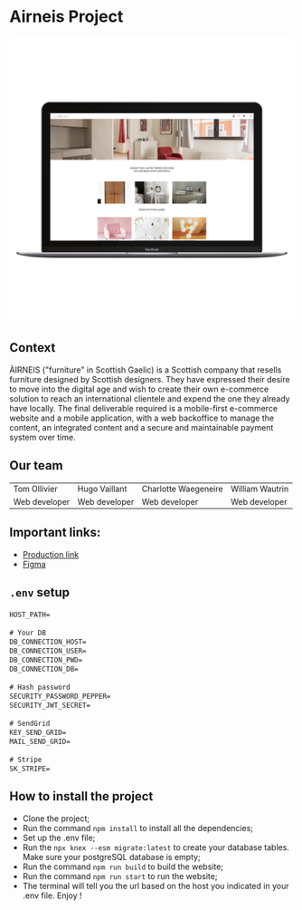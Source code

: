 # Airneis Project

![Website peek](public/images/peek_airneis.png)

## Context
ÀIRNEIS ("furniture" in Scottish Gaelic) is a Scottish company that resells furniture designed by Scottish designers.
They have expressed their desire to move into the digital age and wish to create their own e-commerce solution to reach
an international clientele and expend the one they already have locally.
The final deliverable required is a mobile-first e-commerce website and a mobile application, with a web backoffice to
manage the content, an integrated content and a secure and maintainable payment system over time.

## Our team
<table>
  <tr>
    <td>Tom Ollivier</td>
    <td>Hugo Vaillant</td>
    <td>Charlotte Waegeneire</td>
    <td>William Wautrin</td>
 </tr>
  <tr>
    <td>Web developer</td>
    <td>Web developer</td>
    <td>Web developer</td>
    <td>Web developer</td>
  </tr>
</table>

## Important links:
<ul>
  <li><a href="https://website-pi-lac.vercel.app">Production link</a></li>
  <li><a href="https://www.figma.com/file/UvXFVxT44gA9Gsh4w8DoJf/Site-web-(responsive-desktop)?type=design&t=L3FFPfcJescZsO4w-1">Figma</a></li>
</ul>

## `.env` setup
```dotenv
HOST_PATH=

# Your DB
DB_CONNECTION_HOST=
DB_CONNECTION_USER=
DB_CONNECTION_PWD=
DB_CONNECTION_DB=

# Hash password
SECURITY_PASSWORD_PEPPER=
SECURITY_JWT_SECRET=

# SendGrid
KEY_SEND_GRID=
MAIL_SEND_GRID=

# Stripe
SK_STRIPE=
```

## How to install the project
- Clone the project;
- Run the command `npm install` to install all the dependencies;
- Set up the .env file;
- Run the `npx knex --esm migrate:latest` to create your database tables. Make sure your postgreSQL database is empty;
- Run the command `npm run build` to build the website;
- Run the command `npm run start` to run the website;
- The terminal will tell you the url based on the host you indicated in your .env file. Enjoy !